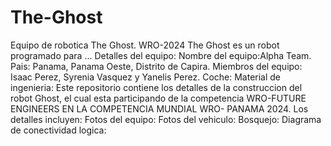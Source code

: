 # The-Ghost
Equipo de robotica The Ghost.
WRO-2024
The Ghost es un robot programado para ...
Detalles del equipo: 
Nombre del equipo:Alpha Team.
Pais: Panama, Panama Oeste, Distrito de Capira.
Miembros del equipo: Isaac Perez, Syrenia Vasquez y Yanelis Perez.
Coche:
Material de ingenieria:
Este repositorio contiene los detalles de la construccion del robot Ghost, el cual esta participando de la competencia WRO-FUTURE ENGINEERS EN LA COMPETENCIA MUNDIAL WRO- PANAMA 2024. Los detalles incluyen:
Fotos del equipo:
Fotos del vehiculo:
Bosquejo:
Diagrama de conectividad logica:
